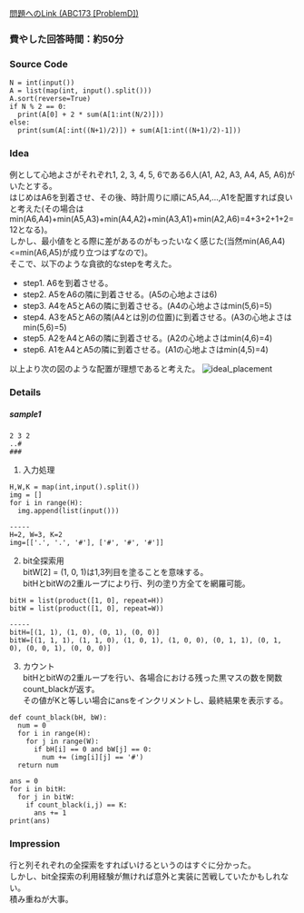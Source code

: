 [問題へのLink (ABC173 [ProblemD])](https://atcoder.jp/contests/abc173/tasks/abc173_d)
### 費やした回答時間：約50分 ###
### Source Code ###
```
N = int(input())
A = list(map(int, input().split()))
A.sort(reverse=True)
if N % 2 == 0:
  print(A[0] + 2 * sum(A[1:int(N/2)]))
else:
  print(sum(A[:int((N+1)/2)]) + sum(A[1:int((N+1)/2)-1]))
```

### Idea ###
例として心地よさがそれぞれ1, 2, 3, 4, 5, 6である6人(A1, A2, A3, A4, A5, A6)がいたとする。  
はじめはA6を到着させ、その後、時計周りに順にA5,A4,...,A1を配置すれば良いと考えた(その場合はmin(A6,A4)+min(A5,A3)+min(A4,A2)+min(A3,A1)+min(A2,A6)=4+3+2+1+2=12となる)。  
しかし、最小値をとる際に差があるのがもったいなく感じた(当然min(A6,A4)<=min(A6,A5)が成り立つはずなので)。  
そこで、以下のような貪欲的なstepを考えた。
- step1. A6を到着させる。
- step2. A5をA6の隣に到着させる。(A5の心地よさは6)
- step3. A4をA5とA6の隣に到着させる。(A4の心地よさはmin(5,6)=5)
- step4. A3をA5とA6の隣(A4とは別の位置)に到着させる。(A3の心地よさはmin(5,6)=5)
- step5. A2をA4とA6の隣に到着させる。(A2の心地よさはmin(4,6)=4)
- step6. A1をA4とA5の隣に到着させる。(A1の心地よさはmin(4,5)=4)  


以上より次の図のような配置が理想であると考えた。
![ideal_placement](../images/ABC173_D1.png) 
### Details ###
##### sample1 #####
```
2 3 2
..#
###
```

1. 入力処理
```
H,W,K = map(int,input().split())
img = []
for i in range(H):
  img.append(list(input()))

-----
H=2, W=3, K=2
img=[['.', '.', '#'], ['#', '#', '#']]
```
2. bit全探索用  
bitW[2] = (1, 0, 1)は1,3列目を塗ることを意味する。  
bitHとbitWの2重ループにより行、列の塗り方全てを網羅可能。
```
bitH = list(product([1, 0], repeat=H))
bitW = list(product([1, 0], repeat=W))

-----
bitH=[(1, 1), (1, 0), (0, 1), (0, 0)]
bitW=[(1, 1, 1), (1, 1, 0), (1, 0, 1), (1, 0, 0), (0, 1, 1), (0, 1, 0), (0, 0, 1), (0, 0, 0)]
```

3. カウント  
bitHとbitWの2重ループを行い、各場合における残った黒マスの数を関数count_blackが返す。  
その値がKと等しい場合にansをインクリメントし、最終結果を表示する。
```
def count_black(bH, bW):
  num = 0
  for i in range(H):
    for j in range(W):
      if bH[i] == 0 and bW[j] == 0:
        num += (img[i][j] == '#')
  return num

ans = 0
for i in bitH:
  for j in bitW:
    if count_black(i,j) == K:
      ans += 1
print(ans)
```
### Impression ###
行と列それぞれの全探索をすればいけるというのはすぐに分かった。  
しかし、bit全探索の利用経験が無ければ意外と実装に苦戦していたかもしれない。  
積み重ねが大事。
